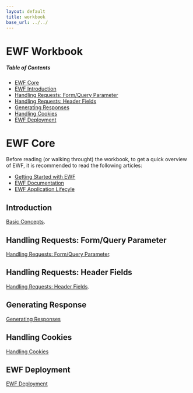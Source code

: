 ```yaml
---
layout: default
title: workbook
base_url: ../../
---
```

# EWF Workbook

##### Table of Contents  
* [EWF Core](#core)  
* [EWF Introduction](#introduction)
* [Handling Requests: Form/Query Parameter](#form_query_parameters)
* [Handling Requests: Header Fields](#header_fields)
* [Generating Responses](#generating_responses)
* [Handling Cookies](#handling_cookies) 
* [EWF Deployment](#deployment)

<a name="core"></a>
# EWF Core
Before reading (or walking throught) the workbook, to get a quick overview of EWF, it is recommended to read the following articles:

* [Getting Started with EWF](http://eiffelwebframework.github.io/EWF/getting-started/)
* [EWF Documentation](http://eiffelwebframework.github.io/EWF/wiki/Documentation/)
* [EWF Application Lifecyle](https://github.com/EiffelWebFramework/ewf_examples/wiki/Application-Lifecycle)


<a name="introduction"></a>
## Introduction
[Basic Concepts](../basics/basics).

<a name="form_query_parameters"></a>
## Handling Requests: Form/Query Parameter
[Handling Requests: Form/Query Parameter](../handling_request/form).

<a name="header_fields"></a>
## Handling Requests: Header Fields
[Handling Requests: Header Fields](../handling_request/headers).

<a name="generating_responses"></a>
## Generating Response
[Generating Responses](../generating_response/generating_response)

<a name="handling_cookies"></a>
## Handling Cookies
[Handling Cookies](../handling_cookies/handling_cookies) 

<a name="deployment"></a>
## EWF Deployment
[EWF Deployment](../deployment/readme) 
